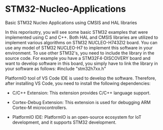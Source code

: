 # STM32-Nucleo-Applications
Basic STM32 Nucleo Applications using CMSIS and HAL libraries

In this reporisotry, you will see some basic STM32 examples that were implemented using C and C++. Both HAL and CMSIS libraries are utilized to implement various algorithms on STM32 NUCLEO-H743ZI2 board. You can use any model of STM32 NUCLEO-H7 to implement this software in your environment. To use other STM32's, you need to include the library in the source code. For example you have a STM32F4-DISCOVERY board and want to develop software in this board, you simply have to link the library in your software as follows:
#include "stm32h7xx.h"


PlatformIO tool of VS Code IDE is used to develop the software. Therefore, after installing VS Code, you need to install the following dependencies:

- C/C++ Extension: This extension provides C/C++ language support.
  
- Cortex-Debug Extension: This extension is used for debugging ARM Cortex-M microcontrollers.
  
- PlatformIO IDE: PlatformIO is an open-source ecosystem for IoT development, and it supports STM32 development.

